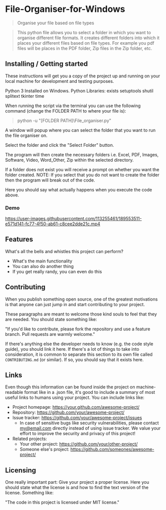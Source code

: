 # File-Organiser-for-Windows
> Organise your file based on file types

>This python file allows you to select a folder in which you want to organise different file formats.
>It creates different folders into which it places your different files based on file types.
>For example you pdf files will be places in the PDF folder, Zip files in the Zip folder, etc.


## Installing / Getting started

These instructions will get you a copy of the project up and running on your local machine for development and testing purposes.

Python 3 Installed on Windows.
Python Libraries:
exists
setuptools
shutil
splitext
tkinter
time

When running the script via the terminal you can use the following command (change the FOLDER PATH to where your file is):

>python -u "[FOLDER PATH]\File_organiser.py"

A window will popup where you can select the folder that you want to run the file organiser on.

Select the folder and click the "Select Folder" button.

The program will then create the necessary folders i.e. Excel, PDF, Images, Software, Video, Word_Other, Zip within the selected directory.

If a folder does not exist you will receive a prompt on whether you want the folder created. NOTE: If you select that you do not want to create the folder then the program will break out of the code.

Here you should say what actually happens when you execute the code above.

### Demo

https://user-images.githubusercontent.com/113255461/189553511-e571d141-fc77-4f50-ab61-c8cee2dde21c.mp4



## Features

What's all the bells and whistles this project can perform?
* What's the main functionality
* You can also do another thing
* If you get really randy, you can even do this


## Contributing

When you publish something open source, one of the greatest motivations is that
anyone can just jump in and start contributing to your project.

These paragraphs are meant to welcome those kind souls to feel that they are
needed. You should state something like:

"If you'd like to contribute, please fork the repository and use a feature
branch. Pull requests are warmly welcome."

If there's anything else the developer needs to know (e.g. the code style
guide), you should link it here. If there's a lot of things to take into
consideration, it is common to separate this section to its own file called
`CONTRIBUTING.md` (or similar). If so, you should say that it exists here.

## Links

Even though this information can be found inside the project on machine-readable
format like in a .json file, it's good to include a summary of most useful
links to humans using your project. You can include links like:

- Project homepage: https://your.github.com/awesome-project/
- Repository: https://github.com/your/awesome-project/
- Issue tracker: https://github.com/your/awesome-project/issues
  - In case of sensitive bugs like security vulnerabilities, please contact
    my@email.com directly instead of using issue tracker. We value your effort
    to improve the security and privacy of this project!
- Related projects:
  - Your other project: https://github.com/your/other-project/
  - Someone else's project: https://github.com/someones/awesome-project/


## Licensing

One really important part: Give your project a proper license. Here you should
state what the license is and how to find the text version of the license.
Something like:

"The code in this project is licensed under MIT license."
